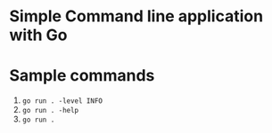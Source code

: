 
# Simple Command line application with Go

# Sample commands

1. `go run . -level INFO ` 
2. `go run . -help`
3. `go run .`